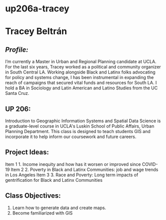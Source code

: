 # up206a-tracey

# Tracey Beltrán

## *Profile:* 
  I’m currently a Master in Urban and Regional Planning candidate at UCLA. For the last six years, Tracey worked as a political and community organizer in South Central LA. Working alongside Black and Latinx folks advocating for policy and systems change, I has been instrumental in expanding the reach of campaigns that secured vital funds and resources for South LA. I hold a BA in Sociology and Latin American and Latino Studies from the UC Santa Cruz.

## UP 206: 
Introduction to Geographic Information Systems and Spatial Data Science is a graduate-level course in UCLA's Luskin School of Public Affairs, Urban Planning Department. This class is designed to teach students GIS and incorporate it to help inform our coursework and future careers. 

## Project Ideas:
Item 1 1. Income inequity and how has it worsen or improved since COVID-19
Item 2 2. Poverty in Black and Latinx Communities: job and wage trends in Los Angeles
Item 3 3. Race and Poverty: Long term impacts of gentrification for Black and Latinx Communities


## Class Objectives: 

1. Learn how to generate data and create maps. 
2. Become familiarized with GIS
